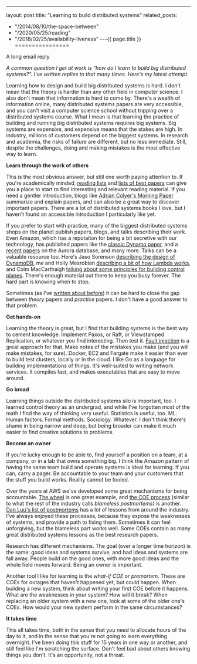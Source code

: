 ---
layout: post
title: "Learning to build distributed systems"
related_posts:
  - "/2014/08/10/the-space-between"
  - "/2020/05/25/reading"
  - "/2018/02/25/availability-liveness"
---{{ page.title }}
================

<p class="meta">A long email reply</p>

*A common question I get at work is "how do I learn to build big distributed systems?". I've written replies to that many times. Here's my latest attempt.*

Learning how to design and build big distributed systems is hard. I don't mean that the theory is harder than any other field in computer science. I also don't mean that information is hard to come by. There's a wealth of information online, many distributed systems papers are very accessible, and you can't visit a computer science school without tripping over a distributed systems course. What I mean is that learning the practice of building and running big distributed systems requires big systems. Big systems are expensive, and expensive means that the stakes are high. In industry, millions of customers depend on the biggest systems. In research and academia, the risks of failure are different, but no less immediate. Still, despite the challenges, doing and making mistakes is the most effective way to learn.

**Learn through the work of others**

This is the most obvious answer, but still one worth paying attention to. If you're academically minded, [reading lists](https://www.the-paper-trail.org/post/2014-08-09-distributed-systems-theory-for-the-distributed-systems-engineer/) and [lists of best papers](https://jeffhuang.com/best_paper_awards.html) can give you a place to start to find interesting and relevant reading material. If you need a gentler introduction, blogs like [Adrian Colyer's Morning Paper](https://blog.acolyer.org/) summarize and explain papers, and can also be a great way to discover important papers. There are a lot of distributed systems books I love, but I haven't found an accessible introduction I particularly like yet.

If you prefer to start with practice, many of the biggest distributed systems shops on the planet publish papers, blogs, and talks describing their work. Even Amazon, which has a reputation for being a bit secretive with our technology, has published papers like the [classic Dynamo paper](https://www.allthingsdistributed.com/files/amazon-dynamo-sosp2007.pdf), and a [recent](https://www.allthingsdistributed.com/files/p1041-verbitski.pdf) [papers](https://dl.acm.org/citation.cfm?id=3183713.3196937) on the Aurora database, and many more. Talks can be a valuable resource too. Here's Jaso Sorenson [describing the design of DynamoDB](https://www.youtube.com/watch?v=yvBR71D0nAQ), me and Holly Mesrobian [describing a bit of how Lambda works](https://www.youtube.com/watch?v=QdzV04T_kec), and Colm MacCarthaigh [talking about some principles for building control planes](https://www.youtube.com/watch?v=O8xLxNje30M). There's enough material out there to keep you busy forever. The hard part is knowing when to stop.

Sometimes (as I've [written about before](http://brooker.co.za/blog/2014/08/10/the-space-between.html)) it can be hard to close the gap between *theory* papers and *practice* papers. I don't have a good answer to that problem.

**Get hands-on**

Learning the theory is great, but I find that building systems is the best way to cement knowledge. Implement Paxos, or Raft, or Viewstamped Replication, or whatever you find interesting. Then test it. [Fault injection](https://github.com/jepsen-io/jepsen) is a great approach for that. Make notes of the mistakes you make (and you will make mistakes, for sure). Docker,  EC2 and Fargate make it easier than ever to build test clusters, locally or in the cloud. I like Go as a language for building implementations of things. It's well-suited to writing network services. It compiles fast, and makes executables that are easy to move around.

**Go broad**

Learning things outside the distributed systems silo is important, too. I learned control theory as an undergrad, and while I've forgotten most of the math I find the way of thinking very useful. Statistics is useful, too. ML. Human factors. Formal methods. Sociology. Whatever. I don't think there's shame in being narrow and deep, but being broader can make it much easier to find creative solutions to problems.

**Become an owner**

If you're lucky enough to be able to, find yourself a position on a team, at a company, or in a lab that owns something big. I think the Amazon pattern of having the same team build and operate systems is ideal for learning. If you can, carry a pager. Be accountable to your team and your customers that the stuff you build works. Reality cannot be fooled.

Over the years at AWS we've developed some great mechanisms for being accountable. [The wheel](https://aws.amazon.com/blogs/opensource/the-wheel/) is one great example, and [the COE process](https://wa.aws.amazon.com/wat.concept.coe.en.html) (similar to what the rest of the industry calls *blameless postmortems*) is another. [Dan Luu's list of postmortems](https://github.com/danluu/post-mortems) has a lot of lessons from around the industry. I've always enjoyed these processes, because they expose the weaknesses of systems, and provide a path to fixing them. Sometimes it can feel unforgiving, but the blameless part works well. Some COEs contain as many great distributed systems lessons as the best research papers. 

Research has different mechanisms. The goal (over a longer time horizon) is the same: good ideas and systems survive, and bad ideas and systems are fall away. People build on the good ones, with more good ideas and the whole field moves forward. Being an owner is important.

Another tool I like for learning is the *what-if COE* or *premortem*. These are COEs for outages that haven't happened yet, but could happen. When building a new system, think about writing your first COE before it happens. What are the weaknesses in your system? How will it break? When replacing an older system with a new one, look at some of the older one's COEs. How would your new system perform in the same circumstances?

**It takes time**

This all takes time, both in the sense that you need to allocate hours of the day to it, and in the sense that you're not going to learn everything overnight. I've been doing this stuff for 15 years in one way or another, and still feel like I'm scratching the surface. Don't feel bad about others knowing things you don't. It's an opportunity, not a threat.